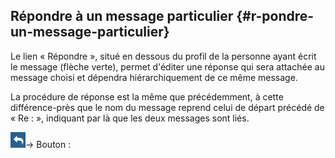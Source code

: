 ## Répondre à un message particulier {#r-pondre-un-message-particulier}

Le lien « Répondre », situé en dessous du profil de la personne ayant écrit le message \(flèche verte\), permet d'éditer une réponse qui sera attachée au message choisi et dépendra hiérarchiquement de ce même message.

La procédure de réponse est la même que précédemment, à cette différence-près que le nom du message reprend celui de départ précédé de « Re : », indiquant par là que les deux messages sont liés.

![](../assets/images77.png)→ Bouton :

